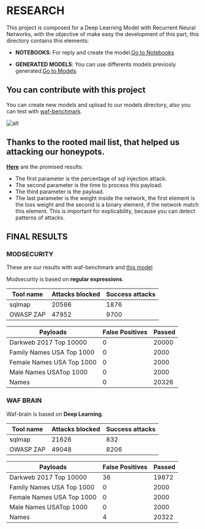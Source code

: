 # RESEARCH

This project is composed for a Deep Learning Model with Recurrent Neural Networks, with the objective of make easy the development of this part,
this directory contains this elements:

- **NOTEBOOKS**: For reply and create the model.[Go to Notebooks](https://github.com/BBVA/waf-brain/blob/master/research/notebooks/NOTEBOOKS.md)

- **GENERATED MODELS**: You can use differents models previosly generated.[Go to Models](https://github.com/BBVA/waf-brain/blob/master/research/models/MODELS.md)

## You can contribute with this project
You can create new models and upload to our models directory, also you can test with [waf-benchmark](https://github.com/BBVA/waf-benchmark).

![alt](http://kirklandweblog.typepad.com/.a/6a00d83451975769e201b8d290befa970c-800wi)

## Thanks to the rooted mail list, that helped us attacking our honeypots.
[**Here**](https://github.com/BBVA/waf-brain/blob/master/waf_brain/rooted/wafbrain_output.txt) are the promised results:
- The first parameter is the percentage of sql injection attack.
- The second parameter is the time to process this payload.
- The third parameter is the payload.
- The last parameter is the weight inside the network, the first element is the loss weight and the second is a binary element, if the network match this element.
    This is important for explicability, because you can detect patterns of attacks.


## FINAL RESULTS

### MODSECURITY

These are our results with waf-benchmark and [this model](https://github.com/BBVA/waf-brain/blob/master/waf_brain/models/model_feat-5_botneck-101_v2.h5)

Modsecurity is based on **regular expressions**.

| Tool name                 | Attacks blocked | Success attacks |
|---------------------------|-----------------|-----------------|
| sqlmap                    | 20586           | 1876            |
| OWASP ZAP                 | 47952           | 9700            |

| Payloads                  | False Positives | Passed          |
|---------------------------|-----------------|-----------------|
| Darkweb 2017 Top 10000    | 0               | 20000           |
| Family Names USA Top 1000 | 0               | 2000            |
| Female Names USA Top 1000 | 0               | 2000            |
| Male Names USATop 1000    | 0               | 2000            |
| Names                     | 0               | 20326           |


### WAF BRAIN

Waf-brain is based on **Deep Learning**.

| Tool name                 | Attacks blocked | Success attacks |
|---------------------------|-----------------|-----------------|
| sqlmap                    | 21626           | 832             |
| OWASP ZAP                 | 49048           | 8206            |

| Payloads                  | False Positives | Passed          |
|---------------------------|-----------------|-----------------|
| Darkweb 2017 Top 10000    | 36              | 19872           |
| Family Names USA Top 1000 | 0               | 2000            |
| Female Names USA Top 1000 | 0               | 2000            |
| Male Names USATop 1000    | 0               | 2000            |
| Names                     | 4               | 20322           |

